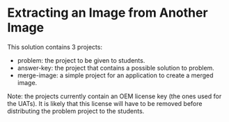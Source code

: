 # Extracting an Image from Another Image

This solution contains 3 projects:
- problem: the project to be given to students.
- answer-key: the project that contains a possible solution to problem.
- merge-image: a simple project for an application to create a merged image.

Note: the projects currently contain an OEM license key (the ones used for the UATs). It is likely that this license will have to be removed before distributing the problem project to the students.